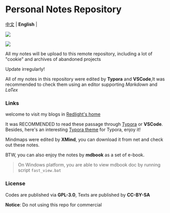 # Personal Notes Repository

[中文](./README.md) | **English** |

[![](https://img.shields.io/badge/license-GPL--3.0-blue)](https://github.com/redlightASl/Notes/blob/master/LICENSE)

[![](https://img.shields.io/badge/license-CC--BY--SA-red)]()

All my notes will be upload to this remote repository, including a lot of "cookie" and archives of abandoned projects

Update irregularly!

All of my notes in this repository were edited by **Typora** and **VSCode**,It was recommended to check them using an editor supporting *Markdown* and *LaTex*

### Links

welcome to visit my blogs in [Redlight's home](https://redlightasl.github.io/)

It was RECOMMENDED to read these passage through [Typora](https://www.typora.io/) or **VSCode**. Besides, here's an interesting [Typora theme](https://github.com/yfzhao20/Typora-markdown) for Typora, enjoy it!

Mindmaps were edited by **XMind**, you can download it from net and check out these notes.

BTW, you can also enjoy the notes by **mdbook** as a set of e-book.

> On Windows platform, you are able to view mdbook doc by running script `fast_view.bat`

### License

Codes are published via **GPL-3.0**, Texts are published by **CC-BY-SA**

**Notice**: Do not using this repo for commercial